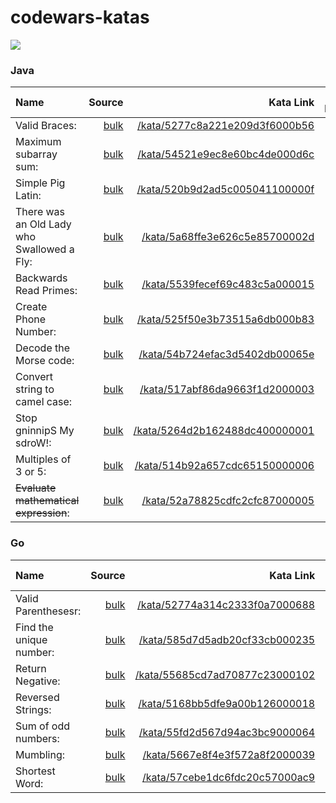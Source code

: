 # codewars-katas

[![](https://www.codewars.com/users/_JDev_/badges/large)](https://www.codewars.com/users/_JDev_)

### Java

| Name | Source | Kata Link | Kata Difficulty |
| :---         |     ---:      |          ---: |          :---: |
| Valid Braces:   | [bulk](katas/java/ValidBraces.java)     | [/kata/5277c8a221e209d3f6000b56](https://www.codewars.com/kata/5277c8a221e209d3f6000b56)  |  6 kyu  |
| Maximum subarray sum:   | [bulk](katas/java/MaximumSubarraySum.java)     | [/kata/54521e9ec8e60bc4de000d6c](https://www.codewars.com/kata/54521e9ec8e60bc4de000d6c)  |  5 kyu  |
| Simple Pig Latin:   | [bulk](katas/java/SimplePigLatin.java)     | [/kata/520b9d2ad5c005041100000f](https://www.codewars.com/kata/520b9d2ad5c005041100000f)  |  5 kyu  |
| There was an Old Lady who Swallowed a Fly:   | [bulk](katas/java/ThereWasAnOldLadyWhoSwallowedFly.java)     | [/kata/5a68ffe3e626c5e85700002d](https://www.codewars.com/kata/5a68ffe3e626c5e85700002d)  |  6 kyu  |
| Backwards Read Primes:   | [bulk](katas/java/BackwardsReadPrimes.java)     | [/kata/5539fecef69c483c5a000015](https://www.codewars.com/kata/5539fecef69c483c5a000015)  |  6 kyu  |
| Create Phone Number:     | [bulk](katas/java/CreatePhoneNumber.java)       | [/kata/525f50e3b73515a6db000b83](https://www.codewars.com/kata/525f50e3b73515a6db000b83)      |  6 kyu  |
| Decode the Morse code:     | [bulk](katas/java/DecodeTheMorseCode.java)       | [/kata/54b724efac3d5402db00065e](https://www.codewars.com/kata/54b724efac3d5402db00065e)     |  6 kyu  |
| Convert string to camel case:     | [bulk](katas/java/ConvertStringToCamelCase.java)       | [/kata/517abf86da9663f1d2000003](https://www.codewars.com/kata/517abf86da9663f1d2000003)      |  6 kyu  |
| Stop gninnipS My sdroW!:     | [bulk](katas/java/StopGninnipSMySdroW.java)       | [/kata/5264d2b162488dc400000001](https://www.codewars.com/kata/5264d2b162488dc400000001)      |  6 kyu  |
| Multiples of 3 or 5:   | [bulk](katas/java/MultiplesOf3or5.java)     | [/kata/514b92a657cdc65150000006](https://www.codewars.com/kata/514b92a657cdc65150000006)  |  6 kyu  |
| ~~Evaluate mathematical expression~~:   | [bulk](katas/java/EvaluateMathematicalExpression.java)     | [/kata/52a78825cdfc2cfc87000005](https://www.codewars.com/kata/52a78825cdfc2cfc87000005)  |  2 kyu  |

### Go
| Name | Source | Kata Link | Kata Difficulty |
| :---         |     ---:      |          ---: |          :---: |
| Valid Parenthesesr:   | [bulk](katas/go/ValidParentheses.go)     | [/kata/52774a314c2333f0a7000688](https://www.codewars.com/kata/52774a314c2333f0a7000688)  |  5 kyu  |
| Find the unique number:   | [bulk](katas/go/FindTheUniqueNumber.go)     | [/kata/585d7d5adb20cf33cb000235](https://www.codewars.com/kata/585d7d5adb20cf33cb000235)  |  6 kyu  |
| Return Negative:   | [bulk](katas/go/ReturnNegative.go)     | [/kata/55685cd7ad70877c23000102](https://www.codewars.com/kata/55685cd7ad70877c23000102)  |  8 kyu  |
| Reversed Strings:   | [bulk](katas/go/ReversedStrings.go)     | [/kata/5168bb5dfe9a00b126000018](https://www.codewars.com/kata/5168bb5dfe9a00b126000018)  |  8 kyu  |
| Sum of odd numbers:   | [bulk](katas/go/SumOfOddNumbers.go)     | [/kata/55fd2d567d94ac3bc9000064](https://www.codewars.com/kata/55fd2d567d94ac3bc9000064)  |  7 kyu  |
| Mumbling:   | [bulk](katas/go/Mumbling.go)     | [/kata/5667e8f4e3f572a8f2000039](https://www.codewars.com/kata/5667e8f4e3f572a8f2000039)  |  7 kyu  |
| Shortest Word:   | [bulk](katas/go/ShortestWord.go)     | [/kata/57cebe1dc6fdc20c57000ac9](https://www.codewars.com/kata/57cebe1dc6fdc20c57000ac9)  |  7 kyu  |
